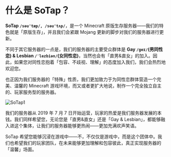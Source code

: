 # 什么是 SoTap？

**SoTap `/səu'tæp/, /səu'tʌp/`**，是一个 Minecraft 原版生存服务器——我们的特色就是「原版生存」，并且我们会紧跟 Mojang 更新的脚步对我们的服务器进行更新。

不同于其它服务器的一点是，我们的服务器的主要受众群体是 **Gay `/geɪ/`(男同性恋) & Lesbian `/ˈlezbiən/`(女同性恋)**，当然也会有「直男&直女」的加入。因此，如果您对同性恋抱着「包容、不歧视、理解」的态度加入我们，我们会热烈地欢迎您。

也正因为我们服务器的「特殊」性质，我们更加致力于为同性恋群体营造一个完美、温馨的 Minecraft 游戏环境，而又或者更扩大地说，制作一个完全独立自主的、玩家服务型的服务器。

![SoTap1](https://mcsunrise.oss-cn-qingdao.aliyuncs.com/sunrise1.png)

我们的服务器从 2019 年 7 月 7 日开始运营，玩家的热爱是我们服务器发展的本钱。我们同样希望您，无论您是「直男&直女」还是「Gay & Lesbian」，都能够融入进这个集体，让我们的服务器能够更热闹——更加充满欢声笑语。

SoTap 希望您能够沉浸在游戏中——不，不仅仅是游戏中，而是这个团体中。我们也希望我们的玩家团队，在未来能够更加理解和包容彼此，真正实现服务器的「温馨」场面。
